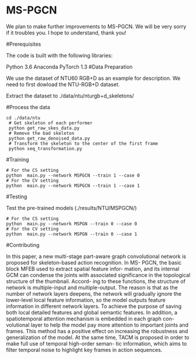 
# MS-PGCN
We plan to make further improvements to MS-PGCN. We will be very sorry if it troubles you. I hope to understand, thank you!


#Prerequisites




The code is built with the following libraries:

Python 3.6
Anaconda
PyTorch 1.3
#Data Preparation

We use the dataset of NTU60 RGB+D as an example for description. We need to first dowload the NTU-RGB+D dataset.

Extract the dataset to ./data/ntu/nturgb+d_skeletons/




#Process the data
```
cd ./data/ntu
 # Get skeleton of each performer
 python get_raw_skes_data.py
 # Remove the bad skeleton 
 python get_raw_denoised_data.py
 # Transform the skeleton to the center of the first frame
 python seq_transformation.py
```

#Training
```
# For the CS setting
python  main.py --network MSPGCN --train 1 --case 0
# For the CV setting
python  main.py --network MSPGCN --train 1 --case 1
```




#Testing




Test the pre-trained models (./results/NTU/MSPGCN/)
```
# For the CS setting
python  main.py --network MSPGN --train 0 --case 0
# For the CV setting
python  main.py --network MSPGN --train 0 --case 1
```




#Contributing



In this paper, a new multi-stage part-aware graph convolutional
network is proposed for skeleton-based action recognition. In MS-
PGCN, the basic block MFEB used to extract spatial feature infor-
mation, and its internal GCM can condense the joints with associated
significance in the topological structure of the thumbnail. Accord-
ing to these functions, the structure of network is multiple-input
and multiple-output. The reason is that as the number of network
layers deepens, the network will gradually ignore the lower-level
local feature information, so the model outputs feature information
in different network layers. To achieve the purpose of saving both
local detailed features and global semantic features. In addition, a
spatiotemporal attention mechanism is embedded in each graph con-
volutional layer to help the model pay more attention to important
joints and frames. This method has a positive effect on increasing the
robustness and generalization of the model. At the same time, TACM
is proposed in order to make full use of temporal high-order seman-
tic information, which aims to filter temporal noise to highlight key
frames in action sequences.
